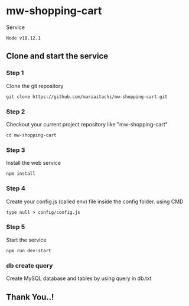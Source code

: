 # mw-shopping-cart
Service
```
Node v18.12.1
```
## Clone and start the service
### Step 1
Clone the git repository
```
git clone https://github.com/mariaitachi/mw-shopping-cart.git
```
### Step 2
Checkout your current project repository like "mw-shopping-cart"
```
cd mw-shopping-cart
```
### Step 3
Install the web service
```
npm install
```
### Step 4
Create your config.js (called env) file inside the config folder.
using CMD
```
type null > config/config.js
```
### Step 5
Start the service
```
npm run dev:start
```

### db create query
Create MySQL database and tables by using query in db.txt

## Thank You..!